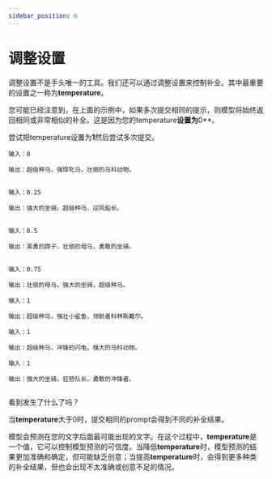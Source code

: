 ```yaml
---
sidebar_position: 6
---
```


# 调整设置

调整设置不是手头唯一的工具。我们还可以通过调整设置来控制补全。其中最重要的设置之一称为**temperature**。

您可能已经注意到，在上面的示例中，如果多次提交相同的提示，则模型将始终返回相同或非常相似的补全。这是因为您的temperature**设置为**0**。

尝试把temperature设置为**1**然后尝试多次提交。

``` text
输入：0

输出：超级种马，强悍牝马，壮丽的马科动物。


输入：0.25

输出：强大的坐骑，超级种马，迎风船长。


输入：0.5

输出：英勇的蹄子，壮丽的母马，勇敢的坐骑。


输入：0.75

输出：壮丽的母马，强大的坐骑，超级种马。

输入：1

输出：超级种马，强壮小鲨鱼，领航者科林斯戴尔。

输入：1

输出：超级种马，冲锋的闪电，强大的马科动物。

输入：1

输出：强大的坐骑，狂怒队长，勇敢的冲锋者。


```

看到发生了什么了吗？

当**temperature**大于0时，提交相同的prompt会得到不同的补全结果。

模型会预测在您的文字后面最可能出现的文字。在这个过程中，**temperature**是一个值，它可以控制模型预测的可信度。当降低**temperature**时，模型预测的结果更加准确和确定，但可能缺乏创意；当提高**temperature**时，会得到更多种类的补全结果，但也会出现不太准确或创意不足的情况。
